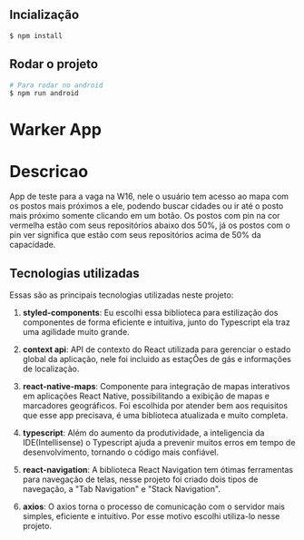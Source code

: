 ## Incialização
```bash
$ npm install
```

## Rodar o projeto
```bash
# Para rodar no android
$ npm run android
```

# Warker App 

# Descricao
App de teste para a vaga na W16, nele o usuário tem acesso ao mapa com os postos mais próximos a ele, podendo buscar cidades ou ir até o posto mais próximo somente clicando em um botão.
Os postos com pin na cor vermelha estão com seus repositórios abaixo dos 50%, já os postos com o pin ver significa que estão com seus repositórios acima de 50% da capacidade.
## Tecnologias utilizadas

Essas são as principais tecnologias utilizadas neste projeto:

1. **styled-components**: Eu escolhi essa biblioteca para estilização dos componentes de forma eficiente e intuitiva, junto do Typescript ela traz uma agilidade muito grande. 

2. **context api**: API de contexto do React utilizada para gerenciar o estado global da aplicação, nele foi incluido as estaçÕes de gás e informações de localização.

3. **react-native-maps**: Componente para integração de mapas interativos em aplicações React Native, possibilitando a exibição de mapas e marcadores geográficos. Foi escolhida por atender bem aos requisitos que esse app precisava, é uma biblioteca atualizada e muito completa.

4. **typescript**: Além do aumento da produtividade, a inteligencia da IDE(Intellisense) o Typescript ajuda a prevenir muitos erros em 
tempo de desenvolvimento, tornando o código mais confiável.

5. **react-navigation**: A biblioteca React Navigation tem ótimas ferramentas para navegação de telas, nesse projeto foi criado dois tipos de navegação, a "Tab Navigation" e "Stack Navigation".

6. **axios**: O axios torna o processo de comunicação com o servidor mais simples, eficiente e intuitivo. Por esse motivo escolhi utiliza-lo nesse projeto.